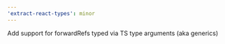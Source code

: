 ```yaml
---
'extract-react-types': minor
---
```


Add support for forwardRefs typed via TS type arguments (aka generics)
